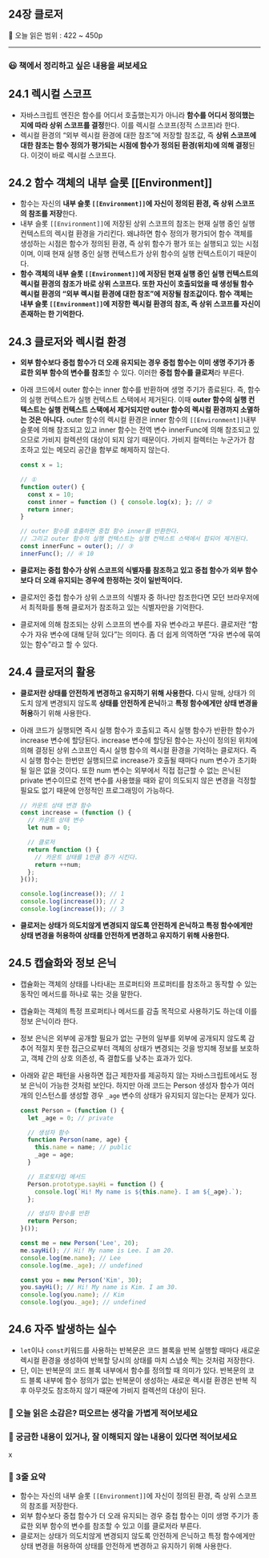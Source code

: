 ## 24장 클로저

🔖 오늘 읽은 범위 : 422 ~ 450p

---

### 😃 책에서 정리하고 싶은 내용을 써보세요

## 24.1 렉시컬 스코프

- 자바스크립트 엔진은 함수를 어디서 호출했는지가 아니라 **함수를 어디서 정의했는지에 따라 상위 스코프를 결정**한다. 이를 렉시컬 스코프(정적 스코프)라 한다.
- 렉시컬 환경의 “외부 렉시컬 환경에 대한 참조”에 저장할 참조값, 즉 **상위 스코프에 대한 참조는 함수 정의가 평가되는 시점에 함수가 정의된 환경(위치)에 의해 결정**된다. 이것이 바로 렉시컬 스코프다.

## 24.2 함수 객체의 내부 슬롯  [[Environment]]

- 함수는 자신의 **내부 슬롯 `[[Environment]]`에 자신이 정의된 환경, 즉 상위 스코프의 참조를 저장**한다.
- 내부 슬롯 `[[Environment]]`에 저장된 상위 스코프의 참조는 현재 실행 중인 실행 컨텍스트의 렉시컬 환경을 가리킨다. 왜냐하면 함수 정의가 평가되어 함수 객체를 생성하는 시점은 함수가 정의된 환경, 즉 상위 함수가 평가 또는 실행되고 있는 시점이며, 이때 현재 실행 중인 실행 컨텍스트가 상위 함수의 실행 컨텍스트이기 때문이다.
- **함수 객체의 내부 슬롯 `[[Environment]]`에 저장된 현재 실행 중인 실행 컨텍스트의 렉시컬 환경의 참조가 바로 상위 스코프다. 또한 자신이 호출되었을 때 생성될 함수 렉시컬 환경의 “외부 렉시컬 환경에 대한 참조”에 저장될 참조값이다. 함수 객체는 내부 슬롯 `[[Environment]]`에 저장한 렉시컬 환경의 참조, 즉 상위 스코프를 자신이 존재하는 한 기억한다.**

## 24.3 클로저와 렉시컬 환경

- **외부 함수보다 중첩 함수가 더 오래 유지되는 경우 중첩 함수는 이미 생명 주기가 종료한 외부 함수의 변수를 참조**할 수 있다. 이러한 **중첩 함수를 클로저**라 부른다.
- 아래 코드에서 outer 함수는 inner 함수를 반환하며 생명 주기가 종료된다. 즉, 함수의 실행 컨텍스트가 실행 컨텍스트 스택에서 제거된다. 이때 **outer 함수의 실행 컨텍스트는 실행 컨텍스트 스택에서 제거되지만 outer 함수의 렉시컬 환경까지 소멸하는 것은 아니다.** outer 함수의 렉시컬 환경은 inner 함수의 `[[Environment]]`내부 슬롯에 의해 참조되고 있고 inner 함수는 전역 변수 innerFunc에 의해 참조되고 있으므로 가비지 컬렉션의 대상이 되지 않기 때문이다. 가비지 컬렉터는 누군가가 참조하고 있는 메모리 공간을 함부로 해제하지 않는다.
    
    ```jsx
    const x = 1;
    
    // ①
    function outer() {
      const x = 10;
      const inner = function () { console.log(x); }; // ②
      return inner;
    }
    
    // outer 함수를 호출하면 중첩 함수 inner를 반환한다.
    // 그리고 outer 함수의 실행 컨텍스트는 실행 컨텍스트 스택에서 팝되어 제거된다.
    const innerFunc = outer(); // ③
    innerFunc(); // ④ 10
    ```
    
- **클로저는 중첩 함수가 상위 스코프의 식별자를 참조하고 있고 중첩 함수가 외부 함수보다 더 오래 유지되는 경우에 한정하는 것이 일반적이다.**
- 클로저인 중첩 함수가 상위 스코프의 식별자 중 하나만 참조한다면 모던 브라우저에서 최적화를 통해 클로저가 참조하고 있는 식별자만을 기억한다.
- 클로저에 의해 참조되는 상위 스코프의 변수를 자유 변수라고 부른다. 클로저란 “함수가 자유 변수에 대해 닫혀 있다”는 의미다. 좀 더 쉽게 의역하면 “자유 변수에 묶여 있는 함수”라고 할 수 있다.

## 24.4 클로저의 활용

- **클로저란 상태를 안전하게 변경하고 유지하기 위해 사용한다.** 다시 말해, 상태가 의도치 않게 변경되지 않도록 **상태를 안전하게 은닉**하고 **특정 함수에게만 상태 변경을 허용**하기 위해 사용한다.
- 아래 코드가 실행되면 즉시 실행 함수가 호출되고 즉시 실행 함수가 반환한 함수가 increase 변수에 할당된다. increase 변수에 할당된 함수는 자신이 정의된 위치에 의해 결정된 상위 스코프인 즉시 실행 함수의 렉시컬 환경을 기억하는 클로저다. 즉시 실행 함수는 한번만 실행되므로 increase가 호출될 때마다 num 변수가 초기화될 일은 없을 것이다. 또한 num 변수는 외부에서 직접 접근할 수 없는 은닉된 private 변수이므로 전역 변수를 사용했을 때와 같이 의도되지 않은 변경을 걱정할 필요도 없기 때문에 안정적인 프로그래밍이 가능하다.
    
    ```jsx
    // 카운트 상태 변경 함수
    const increase = (function () {
      // 카운트 상태 변수
      let num = 0;
    
      // 클로저
      return function () {
        // 카운트 상태를 1만큼 증가 시킨다.
        return ++num;
      };
    }());
    
    console.log(increase()); // 1
    console.log(increase()); // 2
    console.log(increase()); // 3
    ```
    
- **클로저는 상태가 의도치않게 변경되지 않도록 안전하게 은닉하고 특정 함수에게만 상태 변경을 허용하여 상태를 안전하게 변경하고 유지하기 위해 사용한다.**

## 24.5 캡슐화와 정보 은닉

- 캡슐화는 객체의 상태를 나타내는 프로퍼티와 프로퍼티를 참조하고 동작할 수 있는 동작인 메서드를 하나로 묶는 것을 말한다.
- 캡슐화는 객체의 특정 프로퍼티나 메서드를 감출 목적으로 사용하기도 하는데 이를 정보 은닉이라 한다.
- 정보 은닉은 외부에 공개할 필요가 없는 구현의 일부를 외부에 공개되지 않도록 감추어 적절치 못한 접근으로부터 객체의 상태가 변경되는 것을 방지해 정보를 보호하고, 객체 간의 상호 의존성, 즉 결합도를 낮추는 효과가 있다.
- 아래와 같은 패턴을 사용하면 접근 제한자를 제공하지 않는 자바스크립트에서도 정보 은닉이 가능한 것처럼 보인다. 하지만 아래 코드는 Person 생성자 함수가 여러 개의 인스턴스를 생성할 경우 `_age` 변수의 상태가 유지되지 않는다는 문제가 있다.
    
    ```jsx
    const Person = (function () {
      let _age = 0; // private
    
      // 생성자 함수
      function Person(name, age) {
        this.name = name; // public
        _age = age;
      }
    
      // 프로토타입 메서드
      Person.prototype.sayHi = function () {
        console.log(`Hi! My name is ${this.name}. I am ${_age}.`);
      };
    
      // 생성자 함수를 반환
      return Person;
    }());
    
    const me = new Person('Lee', 20);
    me.sayHi(); // Hi! My name is Lee. I am 20.
    console.log(me.name); // Lee
    console.log(me._age); // undefined
    
    const you = new Person('Kim', 30);
    you.sayHi(); // Hi! My name is Kim. I am 30.
    console.log(you.name); // Kim
    console.log(you._age); // undefined
    ```
    

## 24.6 자주 발생하는 실수

- `let`이나 `const`키워드를 사용하는 반복문은 코드 블록을 반복 실행할 때마다 새로운 렉시컬 환경을 생성하여 반복할 당시의 상태를 마치 스냅숏 찍는 것처럼 저장한다.
- 단, 이는 반복문의 코드 블록 내부에서 함수를 정의할 때 의미가 있다. 반복문의 코드 블록 내부에 함수 정의가 없는 반복문이 생성하는 새로운 렉시컬 환경은 반복 직후 아무것도 참조하지 않기 때문에 가비지 컬렉션의 대상이 된다.

### 🤔 오늘 읽은 소감은? 떠오르는 생각을 가볍게 적어보세요

### 🔎 궁금한 내용이 있거나, 잘 이해되지 않는 내용이 있다면 적어보세요

x

### 📝 3줄 요약

- 함수는 자신의 내부 슬롯 `[[Environment]]`에 자신이 정의된 환경, 즉 상위 스코프의 참조를 저장한다.
- 외부 함수보다 중첩 함수가 더 오래 유지되는 경우 중첩 함수는 이미 생명 주기가 종료한 외부 함수의 변수를 참조할 수 있고 이를 클로저라 부른다.
- 클로저는 상태가 의도치않게 변경되지 않도록 안전하게 은닉하고 특정 함수에게만 상태 변경을 허용하여 상태를 안전하게 변경하고 유지하기 위해 사용한다.
